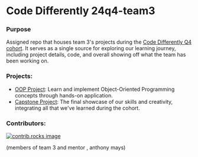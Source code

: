 # Code Differently 24q4-team3

### Purpose 

Assigned repo that houses team 3's projects during the [Code Differently Q4 cohort](https://github.com/code-differently/code-differently-24-q4). It serves as a single source for exploring our learning journey, including project details, code, and overall showing off what the team has been working on.

### Projects:
- [OOP Project](https://github.com/code-differently/code-differently-24-q4/tree/main/project_oop): Learn and implement Object-Oriented Programming concepts through hands-on application.
- [Capstone Project](https://github.com/code-differently/code-differently-24-q4/tree/main/capstone): The final showcase of our skills and creativity, integrating all that we've learned during the cohort.

### Contributors: 
<a href="https://github.com/code-differently/24q4-team3/graphs/contributors">
  <img src="https://contrib.rocks/image?repo=code-differently/24q4-team3" alt="contrib.rocks image" />
</a>

(members of team 3 and mentor , anthony mays) 
